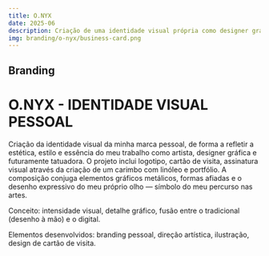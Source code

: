 ```yaml
---
title: O.NYX
date: 2025-06
description: Criação de uma identidade visual própria como designer gráfica de forma a que representasse o meu estilo e o que faço.
img: branding/o-nyx/business-card.png
---
```

## Branding
# O.NYX - IDENTIDADE VISUAL PESSOAL

Criação da identidade visual da minha marca pessoal, de forma a refletir a estética, estilo e essência do meu trabalho como artista, designer gráfica e futuramente tatuadora. O projeto inclui logotipo, cartão de visita, assinatura visual através da criação de um carimbo com linóleo e portfólio.
A composição conjuga elementos gráficos metálicos, formas afiadas e o desenho expressivo do meu próprio olho — símbolo do meu percurso nas artes.

Conceito: intensidade visual, detalhe gráfico, fusão entre o tradicional (desenho à mão) e o digital.

Elementos desenvolvidos: branding pessoal, direção artística, ilustração, design de cartão de visita.
